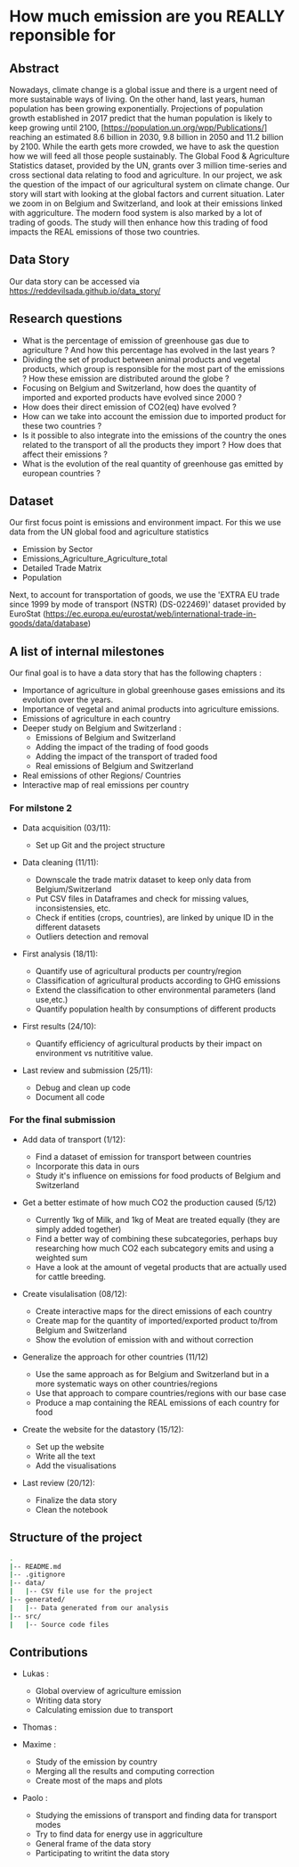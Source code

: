 # How much emission are you REALLY reponsible for

## Abstract

Nowadays, climate change is a global issue and there is a urgent need of more sustainable ways of living. On the other hand, last years, human population has been growing exponentially. Projections of population growth established in 2017 predict that the human population is likely to keep growing until 2100, [https://population.un.org/wpp/Publications/] reaching an estimated 8.6 billion in 2030, 9.8 billion in 2050 and 11.2 billion by 2100. While the earth gets more crowded, we have to ask the question how we will feed all those people sustainably. The Global Food & Agriculture Statistics dataset, provided by the UN, grants over 3 million time-series and cross sectional data relating to food and agriculture. In our project, we ask the question of the impact of our agricultural system on climate change. Our story will start with looking at the global factors and current situation. Later we zoom in on Belgium and Switzerland, and look at their emissions linked with aggriculture. The modern food system is also marked by a lot of trading of goods. The study will then enhance how this trading of food impacts the REAL emissions of those two countries.

## Data Story

Our data story can be accessed via https://reddevilsada.github.io/data_story/

## Research questions

* What is the percentage of emission of greenhouse gas due to agriculture ? And how this percentage has evolved in the last years ?
* Dividing the set of product between animal products and vegetal products, which group is responsible for the most part of the emissions ? How these emission are distributed around the globe ?
* Focusing on Belgium and Switzerland, how does the quantity of imported and exported products have evolved since 2000 ?
* How does their direct emission of CO2(eq) have evolved ?
* How can we take into account the emission due to imported product for these two countries ?
* Is it possible to also integrate into the emissions of the country the ones related to the transport of all the products they import ? How does that affect their emissions ?
* What is the evolution of the real quantity of greenhouse gas emitted by european countries ?

## Dataset
Our first focus point is emissions and environment impact. For this we use data from the UN global food and agriculture statistics
 * Emission by Sector
 * Emissions_Agriculture_Agriculture_total
 * Detailed Trade Matrix
 * Population
 
 Next, to account for transportation of goods, we use the 'EXTRA EU trade since 1999 by mode of transport (NSTR) (DS-022469)' dataset provided by EuroStat (https://ec.europa.eu/eurostat/web/international-trade-in-goods/data/database)
 

## A list of internal milestones

Our final goal is to have a data story that has the following chapters :
* Importance of agriculture in global greenhouse gases emissions and its evolution over the years.
* Importance of vegetal and animal products into agriculture emissions. 
* Emissions of agriculture in each country
* Deeper study on Belgium and Switzerland :
  * Emissions of Belgium and Switzerland
  * Adding the impact of the trading of food goods
  * Adding the impact of the transport of traded food
  * Real emissions of Belgium and Switzerland
* Real emissions of other Regions/ Countries
* Interactive map of real emissions per country  

### For milstone 2

* Data acquisition (03/11):
  * Set up Git and the project structure
  
* Data cleaning (11/11):
  * Downscale the trade matrix dataset to keep only data from Belgium/Switzerland
  * Put CSV files in Dataframes and check for missing values, inconsistensies, etc.
  * Check if entities (crops, countries), are linked by unique ID in the different datasets
  * Outliers detection and removal
  
* First analysis (18/11):
  * Quantify use of agricultural products per country/region
  * Classification of agricultural products according to GHG emissions
  * Extend the classification to other environmental parameters (land use,etc.)
  * Quantify population health by consumptions of different products

* First results (24/10):
  * Quantify efficiency of agricultural products by their impact on environment vs nutrititive value.

* Last review and submission (25/11):
  * Debug and clean up code
  * Document all code
  
### For the final submission

* Add data of transport (1/12):
  * Find a dataset of emission for transport between countries
  * Incorporate this data in ours
  * Study it's influence on emissions for food products of Belgium and Switzerland


* Get a better estimate of how much CO2 the production caused (5/12)
  * Currently 1kg of Milk, and 1kg of Meat are treated equally (they are simply added together)
  * Find a better way of combining these subcategories, perhaps buy researching how much CO2 each
    subcategory emits and using a weighted sum
  * Have a look at the amount of vegetal products that are actually used for cattle breeding.


* Create visulalisation (08/12):
  * Create interactive maps for the direct emissions of each country
  * Create map for the quantity of imported/exported product to/from Belgium and Switzerland
  * Show the evolution of emission with and without correction


* Generalize the approach for other countries (11/12)
  * Use the same approach as for Belgium and Switzerland but in a more systematic ways on other countries/regions
  * Use that approach to compare countries/regions with our base case
  * Produce a map containing the REAL emissions of each country for food


* Create the website for the datastory (15/12):
  * Set up the website
  * Write all the text
  * Add the visualisations


* Last review (20/12):
  * Finalize the data story
  * Clean the notebook
  
## Structure of the project
```bash
.
|-- README.md
|-- .gitignore
|-- data/
|   |-- CSV file use for the project
|-- generated/
|   |-- Data generated from our analysis
|-- src/
|   |-- Source code files
```

## Contributions
* Lukas : 
  * Global overview of agriculture emission
  * Writing data story
  * Calculating emission due to transport 

* Thomas : 
* Maxime : 
  * Study of the emission by country
  * Merging all the results and computing correction
  * Create most of the maps and plots
* Paolo :
  * Studying the emissions of transport and finding data for transport modes
  * Try to find data for energy use in aggriculture
  * General frame of the data story
  * Participating to writint the data story
